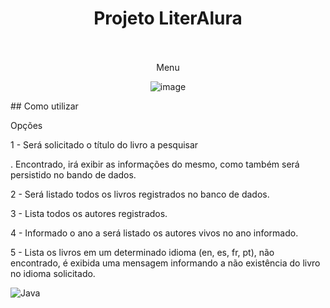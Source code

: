 

<div align="center">
  <h1 align="center">
     Projeto LiterAlura
    <br />
    <br />
  </h1>
</div>

<div align="center"> 

Menu


![image](https://github.com/user-attachments/assets/39c5e8e2-c5d0-42fe-9201-5a032ac56b8c)


</div>
## Como utilizar
<div>
 <p>Opções
</p>
 <p>1 - Será solicitado o título do livro a pesquisar</p>.
    Encontrado, irá exibir as informações do mesmo, como também será persistido no bando de dados.
   
<p>2 - Será listado todos os livros registrados no banco de dados.</p>

<p>3 - Lista todos os autores registrados.</p>

<p>4 - Informado o ano a será listado os autores vivos no ano informado.</p>

<p>5 - Lista os livros em um determinado idioma (en, es, fr, pt), não encontrado, é exibida uma mensagem informando a não existência do livro no idioma solicitado.</p>



 

![Java](https://img.shields.io/badge/Language-Java-red?logo=java&logoColor=white)
</div>